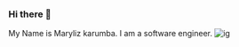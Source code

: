 ### Hi there 👋
My Name is Maryliz karumba. I am a software engineer.
![ig](https://user-images.githubusercontent.com/99593138/164700982-e9bc948a-26c6-4944-af7b-559ae6bbb08b.jpg)


<!--
**marylizkarumba/marylizkarumba** is a ✨ _special_ ✨ repository because its `README.md` (this file) appears on your GitHub profile.

Here are some ideas to get you started:

- 🔭 I’m currently working on C, Python,Javascript,web jquery,Mysql,HTML/CSS & React
- 🌱 I’m currently learning Low level programming and algorithms
- 👯 I’m looking to collaborate on projects with other software engineers
- 🤔 I’m looking for help with ...
- 💬 Ask me about ...
- 📫 How to reach me: ...
- 😄 Pronouns: they/them
- ⚡ Fun fact: I love coding and solving problems.
-->
